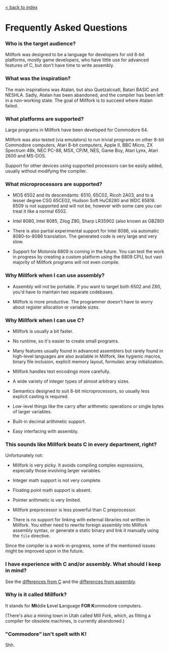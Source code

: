 [< back to index](../doc_index.md)

# Frequently Asked Questions

### Who is the target audience?

Millfork was designed to be a language for developers for old 8-bit platforms,
mostly game developers, who have little use for advanced features of C, but don't have time to write assembly.

### What was the inspiration?

The main inspirations was Atalan, but also Quetzalcoatl, Batari BASIC and NESHLA.
Sadly, Atalan has been abandoned, and the compiler has been left in a non-working state.
The goal of Millfork is to succeed where Atalan failed. 

### What platforms are supported?

Large programs in Millfork have been developed for Commodore 64.

Millfork was also tested (via emulators) to run trivial programs on other 8-bit Commodore computers, 
Atari 8-bit computers, Apple II, BBC Micro, ZX Spectrum 48k, NEC PC-88, MSX, CP/M, NES, Game Boy, Atari Lynx, Atari 2600 and MS-DOS.

Support for other devices using supported processors can be easily added, usually without modifying the compiler.

### What microprocessors are supported?

* MOS 6502 and its descendants: 6510, 65C02, Ricoh 2A03, and to a lesser degree CSG 65CE02, Hudson Soft HuC6280 and WDC 65816.
6509 is not supported and will not be, however with some care you can treat it like a normal 6502.

* Intel 8080, Intel 8085, Zilog Z80, Sharp LR35902 (also known as GBZ80)

* There is also partial experimental support for Intel 8086, via automatic 8080-to-8086 translation.
The generated code is very large and very slow.

* Support for Motorola 6809 is coming in the future.
You can test the work in progress by creating a custom platform using the 6809 CPU,
but vast majority of Millfork programs will not even compile.

### Why Millfork when I can use assembly?

* Assembly will not be portable. If you want to target both 6502 and Z80, you'd have to maintain two separate codebases.

* Millfork is more productive. The programmer doesn't have to worry about register allocation or variable sizes.

### Why Millfork when I can use C?

* Millfork is usually a bit faster.

* No runtime, so it's easier to create small programs.

* Many features usually found in advanced assemblers but rarely found in high-level languages are also available in Millfork,
like hygienic macros, binary file inclusion, explicit memory layout, formulaic array initialization.

* Millfork handles text encodings more carefully.

* A wide variety of integer types of almost arbitrary sizes.

* Semantics designed to suit 8-bit microprocessors, so usually less explicit casting is required.

* Low-level things like the carry after arithmetic operations or single bytes of larger variables.

* Built-in decimal arithmetic support.

* Easy interfacing with assembly.

### This sounds like Millfork beats C in every department, right?

Unfortunately not:

* Millfork is very picky. It avoids compiling complex expressions, especially those involving larger variables.

* Integer math support is not very complete.

* Floating point math support is absent.

* Pointer arithmetic is very limited.

* Millfork preprocessor is less powerful than C preprocessor.

* There is no support for linking with external libraries not written in Millfork.
You either need to rewrite foreign assembly into Millfork assembly syntax,
or generate a static binary and link it manually using the `file` directive.

Since the compiler is a work-in-progress, some of the mentioned issues might be improved upon in the future.

### I have experience with C and/or assembly. What should I keep in mind?

See the [differences from C](./cdiff.md) and the [differences from assembly](./asmdiff.md).

### Why is it called Millfork?

It stands for **MI**ddle **L**evel **L**anguage **FOR** **K**ommodore computers.

(There's also a mining town in Utah called Mill Fork, which, as fitting a compiler for obsolete machines, is currently abandoned.) 

### ‟Commodore” isn't spelt with K!

Shh.

